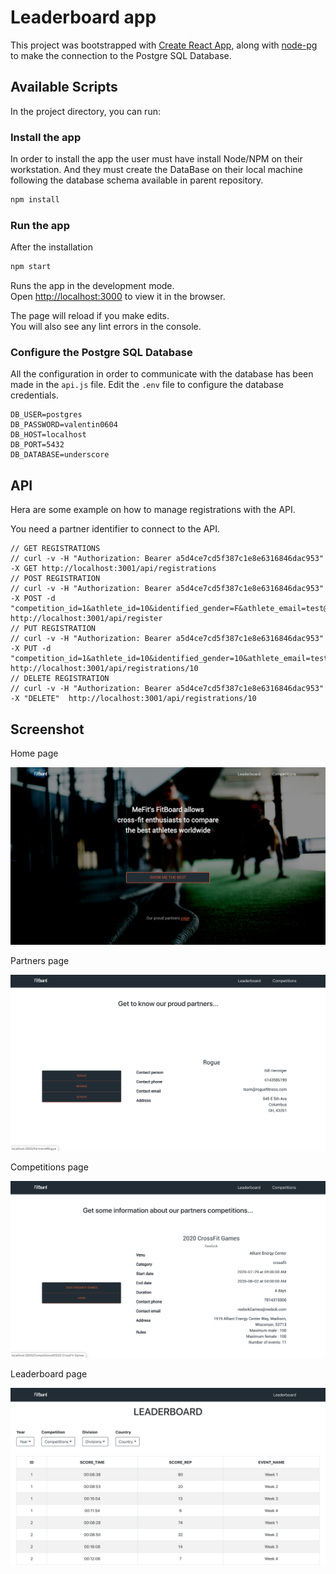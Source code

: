 # Leaderboard app

This project was bootstrapped with [Create React App](https://github.com/facebook/create-react-app), along with [node-pg](https://node-postgres.com/) to make the connection to the Postgre SQL Database.

## Available Scripts

In the project directory, you can run:

### Install the app

In order to install the app the user must have install Node/NPM on their workstation. And they must create the DataBase on their local machine following the database schema available in parent repository.

```bash
npm install
```

### Run the app

After the installation

```bash
npm start
```

Runs the app in the development mode.<br />
Open [http://localhost:3000](http://localhost:3000) to view it in the browser.

The page will reload if you make edits.<br />
You will also see any lint errors in the console.

### Configure the Postgre SQL Database

All the configuration in order to communicate with the database has been made in the `api.js` file.
Edit the `.env` file to configure the database credentials.

```
DB_USER=postgres
DB_PASSWORD=valentin0604
DB_HOST=localhost
DB_PORT=5432
DB_DATABASE=underscore
```

## API



Hera are some example on how to manage registrations with the API.

You need a partner identifier to connect to the API.

```
// GET REGISTRATIONS
// curl -v -H "Authorization: Bearer a5d4ce7cd5f387c1e8e6316846dac953" -X GET http://localhost:3001/api/registrations
// POST REGISTRATION
// curl -v -H "Authorization: Bearer a5d4ce7cd5f387c1e8e6316846dac953" -X POST -d  "competition_id=1&athlete_id=10&identified_gender=F&athlete_email=test@email.com&year=2020" http://localhost:3001/api/register
// PUT REGISTRATION
// curl -v -H "Authorization: Bearer a5d4ce7cd5f387c1e8e6316846dac953" -X PUT -d "competition_id=1&athlete_id=10&identified_gender=10&athlete_email=test@email.com&year=2020"  http://localhost:3001/api/registrations/10
// DELETE REGISTRATION
// curl -v -H "Authorization: Bearer a5d4ce7cd5f387c1e8e6316846dac953" -X "DELETE"  http://localhost:3001/api/registrations/10
```

## Screenshot

Home page

![Home](/sc/home.png)

Partners page

![Partners](/sc/partners.png)

Competitions page

![Competitions](/sc/competitions.png)

Leaderboard page

![Leaderboard](/sc/leaderboard.png)
